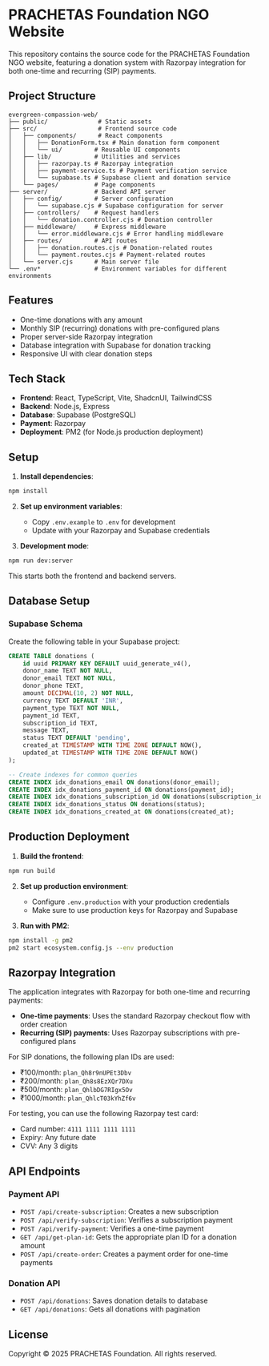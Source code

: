 # PRACHETAS Foundation NGO Website

This repository contains the source code for the PRACHETAS Foundation NGO website, featuring a donation system with Razorpay integration for both one-time and recurring (SIP) payments.

## Project Structure

```
evergreen-compassion-web/
├── public/              # Static assets
├── src/                 # Frontend source code
│   ├── components/      # React components
│   │   ├── DonationForm.tsx # Main donation form component
│   │   └── ui/         # Reusable UI components
│   ├── lib/            # Utilities and services
│   │   ├── razorpay.ts # Razorpay integration
│   │   ├── payment-service.ts # Payment verification service
│   │   └── supabase.ts # Supabase client and donation service
│   └── pages/          # Page components
├── server/             # Backend API server
│   ├── config/         # Server configuration
│   │   └── supabase.cjs # Supabase configuration for server
│   ├── controllers/    # Request handlers
│   │   └── donation.controller.cjs # Donation controller
│   ├── middleware/     # Express middleware
│   │   └── error.middleware.cjs # Error handling middleware
│   ├── routes/         # API routes
│   │   ├── donation.routes.cjs # Donation-related routes
│   │   └── payment.routes.cjs # Payment-related routes
│   └── server.cjs      # Main server file
└── .env*               # Environment variables for different environments
```

## Features

- One-time donations with any amount
- Monthly SIP (recurring) donations with pre-configured plans
- Proper server-side Razorpay integration
- Database integration with Supabase for donation tracking
- Responsive UI with clear donation steps

## Tech Stack

- **Frontend**: React, TypeScript, Vite, ShadcnUI, TailwindCSS
- **Backend**: Node.js, Express
- **Database**: Supabase (PostgreSQL)
- **Payment**: Razorpay
- **Deployment**: PM2 (for Node.js production deployment)

## Setup

1. **Install dependencies**:
```bash
npm install
```

2. **Set up environment variables**:
   - Copy `.env.example` to `.env` for development
   - Update with your Razorpay and Supabase credentials

3. **Development mode**:
```bash
npm run dev:server
```
This starts both the frontend and backend servers.

## Database Setup

### Supabase Schema

Create the following table in your Supabase project:

```sql
CREATE TABLE donations (
    id uuid PRIMARY KEY DEFAULT uuid_generate_v4(),
    donor_name TEXT NOT NULL,
    donor_email TEXT NOT NULL,
    donor_phone TEXT,
    amount DECIMAL(10, 2) NOT NULL,
    currency TEXT DEFAULT 'INR',
    payment_type TEXT NOT NULL,
    payment_id TEXT,
    subscription_id TEXT,
    message TEXT,
    status TEXT DEFAULT 'pending',
    created_at TIMESTAMP WITH TIME ZONE DEFAULT NOW(),
    updated_at TIMESTAMP WITH TIME ZONE DEFAULT NOW()
);

-- Create indexes for common queries
CREATE INDEX idx_donations_email ON donations(donor_email);
CREATE INDEX idx_donations_payment_id ON donations(payment_id);
CREATE INDEX idx_donations_subscription_id ON donations(subscription_id);
CREATE INDEX idx_donations_status ON donations(status);
CREATE INDEX idx_donations_created_at ON donations(created_at);
```

## Production Deployment

1. **Build the frontend**:
```bash
npm run build
```

2. **Set up production environment**:
   - Configure `.env.production` with your production credentials
   - Make sure to use production keys for Razorpay and Supabase

3. **Run with PM2**:
```bash
npm install -g pm2
pm2 start ecosystem.config.js --env production
```

## Razorpay Integration

The application integrates with Razorpay for both one-time and recurring payments:

- **One-time payments**: Uses the standard Razorpay checkout flow with order creation
- **Recurring (SIP) payments**: Uses Razorpay subscriptions with pre-configured plans

For SIP donations, the following plan IDs are used:
- ₹100/month: `plan_Qh8r9nUPEt3Dbv`
- ₹200/month: `plan_Qh8s8EzXQr7DXu`
- ₹500/month: `plan_QhlbDG7RIgx5Ov`
- ₹1000/month: `plan_QhlcT03kYhZf6v`

For testing, you can use the following Razorpay test card:
- Card number: `4111 1111 1111 1111`
- Expiry: Any future date
- CVV: Any 3 digits

## API Endpoints

### Payment API

- `POST /api/create-subscription`: Creates a new subscription
- `POST /api/verify-subscription`: Verifies a subscription payment
- `POST /api/verify-payment`: Verifies a one-time payment
- `GET /api/get-plan-id`: Gets the appropriate plan ID for a donation amount
- `POST /api/create-order`: Creates a payment order for one-time payments

### Donation API

- `POST /api/donations`: Saves donation details to database
- `GET /api/donations`: Gets all donations with pagination

## License

Copyright © 2025 PRACHETAS Foundation. All rights reserved.
